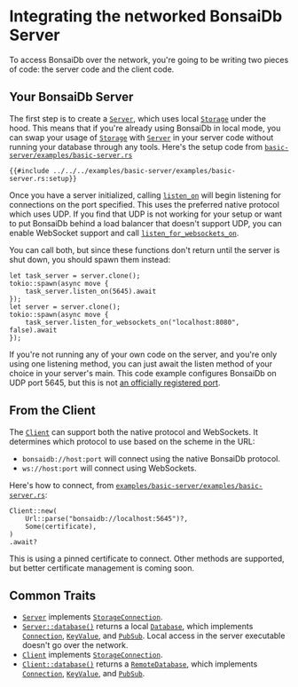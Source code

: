 # Integrating the networked BonsaiDb Server

To access BonsaiDb over the network, you're going to be writing two pieces of code: the server code and the client code.

## Your BonsaiDb Server

The first step is to create a [`Server`][storage], which uses local [`Storage`][storage] under the hood. This means that if you're already using BonsaiDb in local mode, you can swap your usage of [`Storage`][storage] with [`Server`][server] in your server code without running your database through any tools. Here's the setup code from [`basic-server/examples/basic-server.rs`](https://github.com/khonsulabs/bonsaidb/blob/main/examples/basic-server/examples/basic-server.rs)

```rust,noplayground,no_run
{{#include ../../../examples/basic-server/examples/basic-server.rs:setup}}
```

Once you have a server initialized, calling [`listen_on`]({{DOCS_BASE_URL}}/bonsaidb/server/struct.CustomServer.html#method.listen_on) will begin listening for connections on the port specified. This uses the preferred native protocol which uses UDP. If you find that UDP is not working for your setup or want to put BonsaiDb behind a load balancer that doesn't support UDP, you can enable WebSocket support and call [`listen_for_websockets_on`]({{DOCS_BASE_URL}}/bonsaidb/server/struct.CustomServer.html#method.listen_for_websockets_on).

You can call both, but since these functions don't return until the server is shut down, you should spawn them instead:

```rust,noplayground,no_run
let task_server = server.clone();
tokio::spawn(async move {
    task_server.listen_on(5645).await
});
let server = server.clone();
tokio::spawn(async move {
    task_server.listen_for_websockets_on("localhost:8080", false).await
});
```

If you're not running any of your own code on the server, and you're only using one listening method, you can just await the listen method of your choice in your server's main. This code example configures BonsaiDb on UDP port 5645, but this is not [an officially registered port](https://github.com/khonsulabs/bonsaidb/issues/48).

<!-- TODO: Certificates -->

## From the Client

The [`Client`][client] can support both the native protocol and WebSockets. It determines which protocol to use based on the scheme in the URL:

* `bonsaidb://host:port` will connect using the native BonsaiDb protocol.
* `ws://host:port` will connect using WebSockets.

Here's how to connect, from [`examples/basic-server/examples/basic-server.rs`](https://github.com/khonsulabs/bonsaidb/blob/main/examples/basic-server/examples/basic-server.rs):

```rust,noplayground,no_run
Client::new(
    Url::parse("bonsaidb://localhost:5645")?,
    Some(certificate),
)
.await?
```

This is using a pinned certificate to connect. Other methods are supported, but better certificate management is coming soon.

<!-- TODO: Certificates -->

## Common Traits

* [`Server`][server] implements [`StorageConnection`](../traits/storage_connection.md).
* [`Server::database()`]({{DOCS_BASE_URL}}/bonsaidb/server/struct.CustomServer.html#method.database) returns a local [`Database`]({{DOCS_BASE_URL}}/bonsaidb/local/struct.Database.html), which implements [`Connection`](../traits/connection.md), [`KeyValue`](../traits/key-value.md), and [`PubSub`](../traits/pubsub.md). Local access in the server executable doesn't go over the network.
* [`Client`][client] implements [`StorageConnection`](../traits/storage_connection.md).
* [`Client::database()`]({{DOCS_BASE_URL}}/bonsaidb/client/struct.Client.html#method.database) returns a [`RemoteDatabase`]({{DOCS_BASE_URL}}/bonsaidb/client/struct.RemoteDatabase.html), which implements [`Connection`](../traits/connection.md), [`KeyValue`](../traits/key-value.md), and [`PubSub`](../traits/pubsub.md).

[server]: {{DOCS_BASE_URL}}/bonsaidb/server/type.Server.html
[storage]: {{DOCS_BASE_URL}}/bonsaidb/local/struct.Storage.html
[client]: {{DOCS_BASE_URL}}/bonsaidb/client/struct.Client.html
